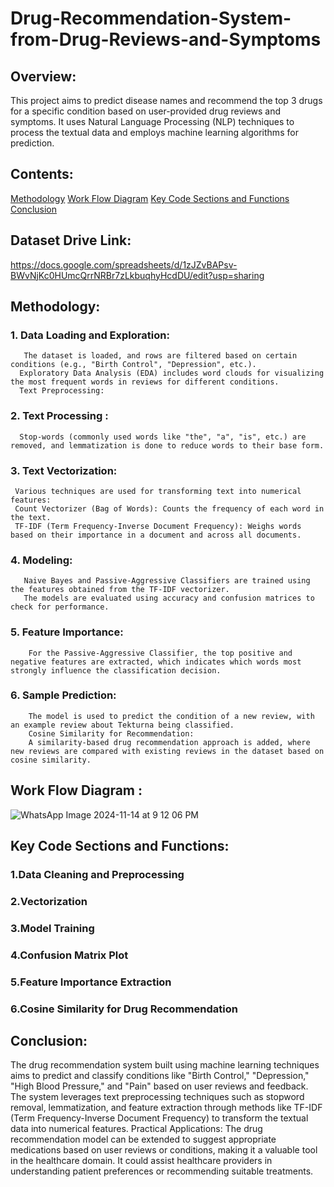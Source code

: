 # Drug-Recommendation-System-from-Drug-Reviews-and-Symptoms

## Overview:
This project aims to predict disease names and recommend the top 3 drugs for a specific condition based on user-provided drug reviews and symptoms. It uses Natural Language Processing (NLP) techniques to process the textual data and employs machine learning algorithms for prediction.

## Contents:

[Methodology](#Methodology)
[Work Flow Diagram](#WorkFlowDiagram)
[Key Code Sections and Functions](#KeyCodeSectionsandFunctions)
[Conclusion](#Conclusion)


## Dataset Drive Link:
https://docs.google.com/spreadsheets/d/1zJZvBAPsv-BWvNjKc0HUmcQrrNRBr7zLkbuqhyHcdDU/edit?usp=sharing

## Methodology:

###   1. Data Loading and Exploration:
       The dataset is loaded, and rows are filtered based on certain conditions (e.g., "Birth Control", "Depression", etc.).
      Exploratory Data Analysis (EDA) includes word clouds for visualizing the most frequent words in reviews for different conditions.
      Text Preprocessing:

 ### 2. Text Processing :
      Stop-words (commonly used words like "the", "a", "is", etc.) are removed, and lemmatization is done to reduce words to their base form.
      
###  3. Text Vectorization:
     Various techniques are used for transforming text into numerical features:
     Count Vectorizer (Bag of Words): Counts the frequency of each word in the text.
     TF-IDF (Term Frequency-Inverse Document Frequency): Weighs words based on their importance in a document and across all documents.
     
###  4. Modeling:
       Naive Bayes and Passive-Aggressive Classifiers are trained using the features obtained from the TF-IDF vectorizer.
       The models are evaluated using accuracy and confusion matrices to check for performance.
       
### 5. Feature Importance:
        For the Passive-Aggressive Classifier, the top positive and negative features are extracted, which indicates which words most strongly influence the classification decision.

###  6. Sample Prediction:
        The model is used to predict the condition of a new review, with an example review about Tekturna being classified.
        Cosine Similarity for Recommendation:
        A similarity-based drug recommendation approach is added, where new reviews are compared with existing reviews in the dataset based on cosine similarity.

## Work Flow Diagram : 

![WhatsApp Image 2024-11-14 at 9 12 06 PM](https://github.com/user-attachments/assets/4510f09f-8b50-491c-892c-f94bc11211fe)


## Key Code Sections and Functions:
   ### 1.Data Cleaning and Preprocessing
   ### 2.Vectorization
   ### 3.Model Training
   ### 4.Confusion Matrix Plot
   ### 5.Feature Importance Extraction
   ### 6.Cosine Similarity for Drug Recommendation

## Conclusion:
The drug recommendation system built using machine learning techniques aims to predict and classify conditions like "Birth Control," "Depression," "High Blood Pressure," and "Pain" based on user reviews and feedback. The system leverages text preprocessing techniques such as stopword removal, lemmatization, and feature extraction through methods like TF-IDF (Term Frequency-Inverse Document Frequency) to transform the textual data into numerical features.
Practical Applications: The drug recommendation model can be extended to suggest appropriate medications based on user reviews or conditions, making it a valuable tool in the healthcare domain. It could assist healthcare providers in understanding patient preferences or recommending suitable treatments.
